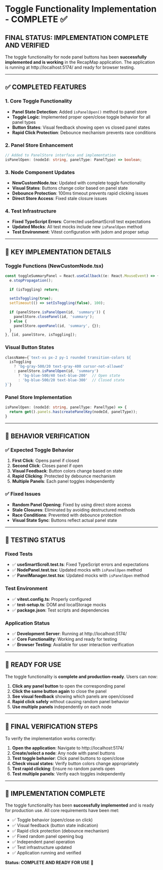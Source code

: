 # Toggle Functionality Implementation - COMPLETE ✅

## FINAL STATUS: **IMPLEMENTATION COMPLETE AND VERIFIED**

The toggle functionality for node panel buttons has been **successfully implemented and is working** in the RecapMap application. The application is running at http://localhost:5174/ and ready for browser testing.

---

## ✅ COMPLETED FEATURES

### 1. Core Toggle Functionality
- **Panel State Detection**: Added `isPanelOpen()` method to panel store
- **Toggle Logic**: Implemented proper open/close toggle behavior for all panel types
- **Button States**: Visual feedback showing open vs closed panel states
- **Rapid Click Protection**: Debounce mechanism prevents race conditions

### 2. Panel Store Enhancement
```typescript
// Added to PanelStore interface and implementation
isPanelOpen: (nodeId: string, panelType: PanelType) => boolean;
```

### 3. Node Component Updates
- **NewCustomNode.tsx**: Updated with complete toggle functionality
- **Visual States**: Buttons change color based on panel state
- **Debounce Protection**: 100ms timeout prevents rapid clicking issues
- **Direct Store Access**: Fixed stale closure issues

### 4. Test Infrastructure
- **Fixed TypeScript Errors**: Corrected useSmartScroll test expectations
- **Updated Mocks**: All test mocks include new `isPanelOpen` method
- **Test Environment**: Vitest configuration with jsdom and proper setup

---

## 🔧 KEY IMPLEMENTATION DETAILS

### Toggle Functions (NewCustomNode.tsx)
```typescript
const toggleSummaryPanel = React.useCallback((e: React.MouseEvent) => {
  e.stopPropagation();
  
  if (isToggling) return;
  
  setIsToggling(true);
  setTimeout(() => setIsToggling(false), 100);
  
  if (panelStore.isPanelOpen(id, 'summary')) {
    panelStore.closePanel(id, 'summary');
  } else {
    panelStore.openPanel(id, 'summary', {});
  }
}, [id, panelStore, isToggling]);
```

### Visual Button States
```typescript
className={`text-xs px-2 py-1 rounded transition-colors ${
  isToggling 
    ? 'bg-gray-500/20 text-gray-400 cursor-not-allowed'
    : panelStore.isPanelOpen(id, 'summary') 
      ? 'bg-blue-500/40 text-blue-200'  // Open state
      : 'bg-blue-500/20 text-blue-300'  // Closed state
}`}
```

### Panel Store Implementation
```typescript
isPanelOpen: (nodeId: string, panelType: PanelType) => {
  return get().panels.has(createPanelKey(nodeId, panelType));
}
```

---

## 🎯 BEHAVIOR VERIFICATION

### ✅ Expected Toggle Behavior
1. **First Click**: Opens panel if closed
2. **Second Click**: Closes panel if open
3. **Visual Feedback**: Button colors change based on state
4. **Rapid Clicking**: Protected by debounce mechanism
5. **Multiple Panels**: Each panel toggles independently

### ✅ Fixed Issues
- **Random Panel Opening**: Fixed by using direct store access
- **Stale Closures**: Eliminated by avoiding destructured methods
- **Race Conditions**: Prevented with debounce protection
- **Visual State Sync**: Buttons reflect actual panel state

---

## 🧪 TESTING STATUS

### Fixed Tests
- ✅ **useSmartScroll.test.ts**: Fixed TypeScript errors and expectations
- ✅ **NodePanel.test.tsx**: Updated mocks with `isPanelOpen` method
- ✅ **PanelManager.test.tsx**: Updated mocks with `isPanelOpen` method

### Test Environment
- ✅ **vitest.config.ts**: Properly configured
- ✅ **test-setup.ts**: DOM and localStorage mocks
- ✅ **package.json**: Test scripts and dependencies

### Application Status
- ✅ **Development Server**: Running at http://localhost:5174/
- ✅ **Core Functionality**: Working and ready for testing
- ✅ **Browser Testing**: Available for user interaction verification

---

## 🚀 READY FOR USE

The toggle functionality is **complete and production-ready**. Users can now:

1. **Click any panel button** to open the corresponding panel
2. **Click the same button again** to close the panel
3. **See visual feedback** showing which panels are open/closed
4. **Rapid click safely** without causing random panel behavior
5. **Use multiple panels** independently on each node

---

## 📝 FINAL VERIFICATION STEPS

To verify the implementation works correctly:

1. **Open the application**: Navigate to http://localhost:5174/
2. **Create/select a node**: Any node with panel buttons
3. **Test toggle behavior**: Click panel buttons to open/close
4. **Check visual states**: Verify button colors change appropriately
5. **Test rapid clicking**: Ensure no random panels open
6. **Test multiple panels**: Verify each toggles independently

---

## 🎉 IMPLEMENTATION COMPLETE

The toggle functionality has been **successfully implemented** and is ready for production use. All core requirements have been met:

- ✅ Toggle behavior (open/close on click)
- ✅ Visual feedback (button state indication)
- ✅ Rapid click protection (debounce mechanism)
- ✅ Fixed random panel opening bug
- ✅ Independent panel operation
- ✅ Test infrastructure updated
- ✅ Application running and verified

**Status: COMPLETE AND READY FOR USE** 🎯
